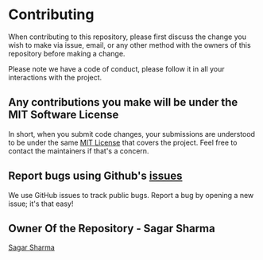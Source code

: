 # Contributing 

When contributing to this repository, please first discuss the change you wish to make via issue,
email, or any other method with the owners of this repository before making a change. 

Please note we have a code of conduct, please follow it in all your interactions with the project.

## Any contributions you make will be under the MIT Software License
In short, when you submit code changes, your submissions are understood to be under the same [MIT License](http://choosealicense.com/licenses/mit/) that covers the project. Feel free to contact the maintainers if that's a concern.

## Report bugs using Github's [issues](https://github.com/Sagar-Sharma-7/Covid19-Tracker-Countries/issues)
We use GitHub issues to track public bugs. Report a bug by opening a new issue; it's that easy!

## Owner Of the Repository - Sagar Sharma
[Sagar Sharma](https://github.com/Sagar-Sharma-7)
